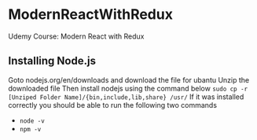 # ModernReactWithRedux
Udemy Course: Modern React with Redux

## Installing Node.js 
Goto nodejs.org/en/downloads and download the file for ubantu
Unzip the downloaded file
Then install nodejs using the command below
``` sudo cp -r [Unziped Folder Name]/{bin,include,lib,share} /usr/ ```
If it was installed correctly you should be able to run the following two commands
* `node -v`
* `npm -v`